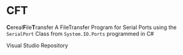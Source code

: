 # CFT

**C**ereal**F**ile**T**ransfer
A FileTransfer Program for Serial Ports using the `SerialPort` Class from `System.IO.Ports` programmed in C# 

Visual Studio Repository
